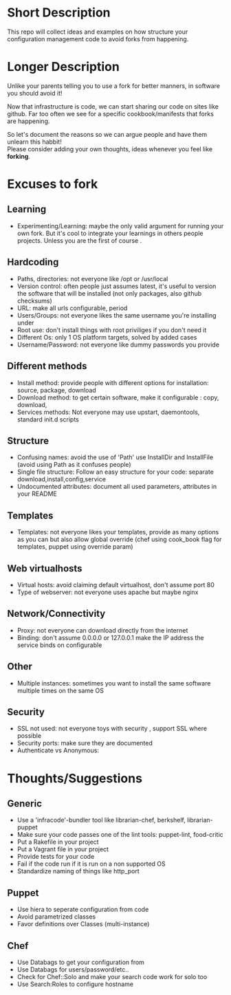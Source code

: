# Short Description
This repo will collect ideas and examples on how structure your configuration management code to avoid forks from happening.

# Longer Description
Unlike your parents telling you to use a fork for better manners, in software you should avoid it!

Now that infrastructure is code, we can start sharing our code on sites like github. 
Far too often we see for a specific cookbook/manifests that forks are happening.

So let's document the reasons so we can argue people and have them unlearn this habbit!  
Please consider adding your own thoughts, ideas whenever you feel like **forking**.

# Excuses to fork
## Learning

- Experimenting/Learning: maybe the only valid argument for running your own fork. But it's cool to integrate your learnings in others people projects. Unless you are the first of course .

## Hardcoding

- Paths, directories: not everyone like /opt or /usr/local
- Version control: often people just assumes latest, it's useful to version the software that will be installed (not only packages, also github checksums)
- URL: make all urls configurable, period
- Users/Groups: not everyone likes the same username you're installing under
- Root use: don't install things with root priviliges if you don't need it
- Different Os: only 1 OS platform targets, solved by added cases
- Username/Password: not everyone like dummy passwords you provide

## Different methods

- Install method: provide people with different options for installation: source, package, download
- Download method: to get certain software, make it configurable : copy, download,
- Services methods: Not everyone may use upstart, daemontools, standard init.d scripts

## Structure

- Confusing names: avoid the use of 'Path' use InstallDir and InstallFile (avoid using Path as it confuses people)
- Single file structure: Follow an easy structure for your code: separate download,install,config,service 
- Undocumented attributes: document all used parameters, attributes in your README

## Templates

- Templates: not everyone likes your templates, provide as many options as you can but also allow global override (chef using cook_book flag for templates, puppet using override param)

## Web virtualhosts

- Virtual hosts: avoid claiming default virtualhost, don't assume port 80
- Type of webserver: not everyone uses apache but maybe nginx

## Network/Connectivity

- Proxy: not everyone can download directly from the internet
- Binding: don't assume 0.0.0.0 or 127.0.0.1 make the IP address the service binds on configurable

## Other

- Multiple instances: sometimes you want to install the same software multiple times on the same OS

## Security

- SSL not used: not everyone toys with security , support SSL where possible
- Security ports: make sure they are documented
- Authenticate vs Anonymous:

# Thoughts/Suggestions

## Generic

- Use a 'infracode'-bundler tool like librarian-chef, berkshelf, librarian-puppet
- Make sure your code passes one of the lint tools: puppet-lint, food-critic
- Put a Rakefile in your project
- Put a Vagrant file in your project
- Provide tests for your code
- Fail if the code run if it is run on a non supported OS
- Standardize naming of things like http_port

## Puppet

- Use hiera to seperate configuration from code
- Avoid parametrized classes
- Favor definitions over Classes (multi-instance)

## Chef

- Use Databags to get your configuration from
- Use Databags for users/password/etc..
- Check for Chef::Solo and make your search code work for solo too
- Use Search:Roles to configure hostname
